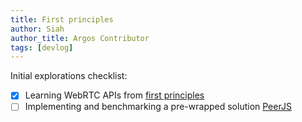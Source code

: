 ```yaml
---
title: First principles
author: Siah
author_title: Argos Contributor
tags: [devlog]
---
```


Initial explorations checklist:

- [x] Learning WebRTC APIs from [first principles](https://codelabs.developers.google.com/codelabs/webrtc-web/#5)
- [ ] Implementing and benchmarking a pre-wrapped solution [PeerJS](https://peerjs.com/)
